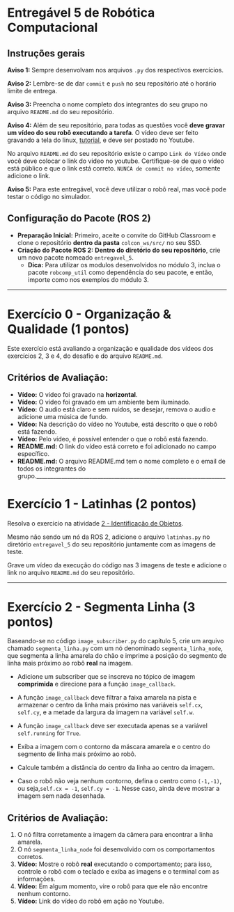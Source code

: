 # Entregável 5 de Robótica Computacional

## Instruções gerais

**Aviso 1:** Sempre desenvolvam nos arquivos `.py` dos respectivos exercícios.

**Aviso 2:** Lembre-se de dar `commit` e `push` no seu repositório até o horário limite de entrega.

**Aviso 3:** Preencha o nome completo dos integrantes do seu grupo no arquivo `README.md` do seu repositório.

**Aviso 4:** Além de seu repositório, para todas as questões você **deve gravar um vídeo do seu robô executando a tarefa**. O vídeo deve ser feito gravando a tela do linux, [tutorial](https://insper.github.io/robotica-computacional/screen_record/), e deve ser postado no Youtube. 

No arquivo `README.md` do seu repositório existe o campo `Link do Vídeo` onde você deve colocar o link do video no youtube. Certifique-se de que o vídeo está público e que o link está correto. `NUNCA de commit no vídeo`, somente adicione o link.

**Aviso 5:** Para este entregável, você deve utilizar o robô real, mas você pode testar o código no simulador.

## Configuração do Pacote (ROS 2)

- **Preparação Inicial:** Primeiro, aceite o convite do GitHub Classroom e clone o repositório **dentro da pasta** `colcon_ws/src/` no seu SSD.
- **Criação do Pacote ROS 2:** **Dentro do diretório do seu repositório**, crie um novo pacote nomeado `entregavel_5`.
    - **Dica:** Para utilizar os modulos desenvolvidos no módulo 3, inclua o pacote `robcomp_util` como dependência do seu pacote, e então, importe como nos exemplos do módulo 3.

____________________________________________________________________

# Exercício 0 - Organização & Qualidade (1 pontos)
Este exercício está avaliando a organização e qualidade dos vídeos dos exercícios 2, 3 e 4, do desafio e do arquivo `README.md`.

## Critérios de Avaliação:
* **Vídeo:** O vídeo foi gravado na **horizontal**.
* **Vídeo:** O vídeo foi gravado em um ambiente bem iluminado.
* **Vídeo:** O audio está claro e sem ruídos, se desejar, remova o audio e adicione uma música de fundo.
* **Vídeo:** Na descrição do vídeo no Youtube, está descrito o que o robô está fazendo.
* **Vídeo:** Pelo vídeo, é possível entender o que o robô está fazendo.
* **README.md:** O link do vídeo está correto e foi adicionado no campo específico.
* **README.md:** O arquivo README.md tem o nome completo e o email de todos os integrantes do grupo.____________________________________________________________________

# Exercício 1 - Latinhas (2 pontos)
Resolva o exercicio na atividade [2 - Identificação de Objetos](https://insper.github.io/robotica-computacional/modulos/05-visao-p2/atividades/2-identificacao/).

Mesmo não sendo um nó da ROS 2, adicione o arquivo `latinhas.py` no diretório `entregavel_5` do seu repositório juntamente com as imagens de teste.

Grave um vídeo da execução do código nas 3 imagens de teste e adicione o link no arquivo `README.md` do seu repositório.

____________________________________________________________________

# Exercício 2 - Segmenta Linha (3 pontos)
Baseando-se no código `image_subscriber.py` do capítulo 5, crie um arquivo chamado `segmenta_linha.py` com um nó denominado `segmenta_linha_node`, que segmenta a linha amarela do chão e imprime a posição do segmento de linha mais próximo ao robô **real** na imagem.

* Adicione um subscriber que se inscreva no tópico de imagem **comprimida** e direcione para a função `image_callback`.

* A função `image_callback` deve filtrar a faixa amarela na pista e armazenar o centro da linha mais próximo nas variáveis `self.cx`, `self.cy`, e a metade da largura da imagem na variável `self.w`.

* A função `image_callback` deve ser executada apenas se a variável `self.running` for `True`.

* Exiba a imagem com o contorno da máscara amarela e o centro do segmento de linha mais próximo ao robô.

* Calcule também a distância do centro da linha ao centro da imagem.

* Caso o robô não veja nenhum contorno, defina o centro como `(-1,-1)`, ou seja,`self.cx = -1`, `self.cy = -1`. Nesse caso, ainda deve mostrar a imagem sem nada desenhada.

## Critérios de Avaliação:

1. O nó filtra corretamente a imagem da câmera para encontrar a linha amarela.
2. O nó `segmenta_linha_node` foi desenvolvido com os comportamentos corretos.
3. **Vídeo:** Mostre o robô **real** executando o comportamento; para isso, controle o robô com o teclado e exiba as imagens e o terminal com as informações.
4. **Vídeo:** Em algum momento, vire o robô para que ele não encontre nenhum contorno.
5. **Vídeo:** Link do vídeo do robô em ação no Youtube.

